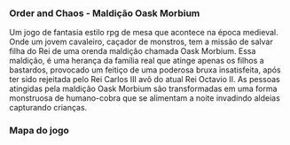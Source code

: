 ### Order and Chaos - Maldição Oask Morbium

Um jogo de fantasia estilo rpg de mesa que acontece na época medieval. Onde um jovem cavaleiro, caçador de monstros,
tem a missão de salvar filha do Rei de uma orenda maldição chamada Oask Morbium. Essa maldição, é uma herança da família
real que atinge apenas os filhos a bastardos, provocado um feitiço de uma poderosa bruxa insatisfeita, após ter sido
rejeitada pelo Rei Carlos III avô do atual Rei Octavio II. As pessoas atingidas pela maldição Oask Morbium são transformadas em uma forma
monstruosa de humano-cobra que se alimentam a noite invadindo aldeias capturando crianças.

### Mapa do jogo